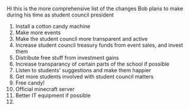 Hi this is the more comprehensive list of the changes Bob plans to make during his time as student council president
1. Install a cotton candy machine
2. Make more events
3. Make the student council more transparent and active
4. Increase student council treasury funds from event sales, and invest them
5. Distribute free stuff from investment gains
6. Increase transparancy of certain parts of the school if possible
7. Listen to students' suggestions and make them happier
8. Get more students involved with student council matters
9. Free candy!
10. Official minecraft server
11. Better IT equipment if possible
12. 
